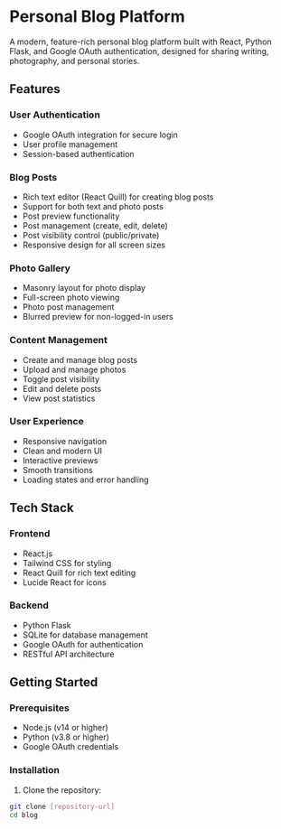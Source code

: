 # Personal Blog Platform

A modern, feature-rich personal blog platform built with React, Python Flask, and Google OAuth authentication, designed for sharing writing, photography, and personal stories.

## Features

### User Authentication
- Google OAuth integration for secure login
- User profile management
- Session-based authentication

### Blog Posts
- Rich text editor (React Quill) for creating blog posts
- Support for both text and photo posts
- Post preview functionality
- Post management (create, edit, delete)
- Post visibility control (public/private)
- Responsive design for all screen sizes

### Photo Gallery
- Masonry layout for photo display
- Full-screen photo viewing
- Photo post management
- Blurred preview for non-logged-in users

### Content Management
- Create and manage blog posts
- Upload and manage photos
- Toggle post visibility
- Edit and delete posts
- View post statistics

### User Experience
- Responsive navigation
- Clean and modern UI
- Interactive previews
- Smooth transitions
- Loading states and error handling

## Tech Stack

### Frontend
- React.js
- Tailwind CSS for styling
- React Quill for rich text editing
- Lucide React for icons

### Backend
- Python Flask
- SQLite for database management
- Google OAuth for authentication
- RESTful API architecture

## Getting Started

### Prerequisites
- Node.js (v14 or higher)
- Python (v3.8 or higher)
- Google OAuth credentials

### Installation

1. Clone the repository:
```bash
git clone [repository-url]
cd blog
